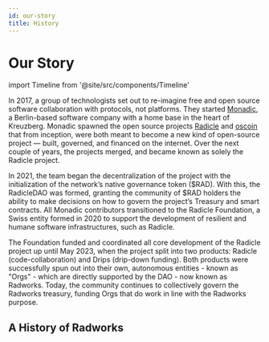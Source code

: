 ```yaml
---
id: our-story
title: History
---
```


# Our Story
import Timeline from '@site/src/components/Timeline'

In 2017, a group of technologists set out to re-imagine free and open source software collaboration with protocols, not platforms. They started [Monadic](https://web.archive.org/web/20210316075436/http://monadic.xyz/), a Berlin-based software company with a home base in the heart of Kreuzberg. Monadic spawned the open source projects [Radicle](https://web.archive.org/web/20191220202701/http://www.radicle.xyz/) and [oscoin](http://oscoin.io/) that from inception, were both meant to become a new kind of open-source project — built, governed, and financed on the internet. Over the next couple of years, the projects merged, and became known as solely the Radicle project.

In 2021, the team began the decentralization of the project with the initialization of the network’s native governance token ($RAD). With this, the RadicleDAO was formed, granting the community of $RAD holders the ability to make decisions on how to govern the project’s Treasury and smart contracts. All Monadic contributors transitioned to the Radicle Foundation, a Swiss entity formed in 2020 to support the development of resilient and humane software infrastructures, such as Radicle. 

The Foundation funded and coordinated all core development of the Radicle project up until May 2023, when the project split into two products: Radicle (code-collaboration) and Drips (drip-down funding). Both products were successfully spun out into their own, autonomous entities - known as "Orgs" - which are directly supported by the DAO - now known as Radworks. Today, the community continues to collectively govern the Radworks treasury, funding Orgs that do work in line with the Radworks purpose.

## A History of Radworks

<Timeline
  date="September, 2017"
  title="The [oscoin manifesto](https://web.archive.org/web/20170912030149/http://oscoin.io/) goes live"
  desc="The initial mission & vision of the project are released out in the wild."
/>

<Timeline
  date="December, 2017"
  title="[Monadic GmbH](https://web.archive.org/web/20190719193029/https://monadic.xyz/) is born"
  desc="The Berlin-based, venture-backed entity that supported the early stages of the project."
/>

<Timeline
  date="February, 2019"
  title="Radicle (code collab) [launches in alpha](https://web.archive.org/web/20190314142514/http://www.radicle.xyz/)"
  desc="The initial version of the code collaboration platform that was built on IPFS."
/>

<Timeline
  date="March, 2019"
  title="[Oscoin whitepaper](https://github.com/oscoin/whitepaper) is released"
  desc="The whitepaper formally defined the oscoin protocol and network."
/>

<Timeline
  date="June, 2020"
  title="Radicle Foundation is established"
  desc="A Swiss Foundation that acts as Radworks’ trusted real-world entity that stewards the progressively decentralization of the project."
/>

<Timeline
  date="August, 2020"
  title="Oscoin merges under the Radicle brand"
  desc="The project combines a dual-market vision - decentralized code collab & funding for open source - under one roof."
/>

<Timeline
  date="December, 2020"
  title="[Radicle Upstream](https://twitter.com/radicle/status/1333403629961797635?s=20) is released in beta"
  desc="A desktop application built on Radicle."
/>

<Timeline
  date="February, 2021"
  title="[$RAD launches](https://radicle.mirror.xyz/CgcHpSXUlPvwMVaUVVaJ7r8bIJI2BOKOytaI9-nO9oY)"
  desc="With this, the RadicleDAO is established and [v1 of the Radicle Governance Process](https://radicle.community/t/archive-radicle-governance-process/526/6) is released."
/>

<Timeline
  date="July, 2021"
  title="Contributors transition to the Radicle Foundation, Monadic is dissolved"
  desc="Core contributors who were engaged via Monadic began working with the Radicle Foundation."
/>

<Timeline
  date="January, 2022"
  title="The [Drips Project](https://www.drips.network/) is born"
  desc="A decentralized, token streaming tool-kit that allows anyone to generate ongoing support using subscriptions and NFT memberships."
/>

<Timeline
  date="February, 2022"
  title="Radicle launches [a web client](https://twitter.com/radicle/status/1497209699959250948)"
  desc="The Radicle network moves to the web, with a CLI and complementing web interface."
/>

<Timeline
  date="April, 2022"
  title="The project begins its [“transition to the DAO”](https://community.radworks.org/t/the-next-phase-of-the-radicledao/2776)"
  desc="A coordinated effort defined by four workstreams to transition funding & coordination of core development from the Radicle Foundation to the community."
/>

<Timeline
  date="July, 2022"
  title="Radicle Upstream is [deprecated](https://community.radworks.org/t/upstream-july-2022-community-update/2962), Radicle team starts building new [Heartwood protocol](https://github.com/radicle-dev/heartwood)"
  desc="Upstream is sunset to shift focus to the web client. The Radicle team starts re-architecting the third iteration of the Radicle Protocol: Heartwood."
/>

<Timeline
  date="September, 2022"
  title="[Radicle Foundation becomes fully DAO-funded](https://community.radworks.org/t/11-phase-0-transition-to-the-dao/3026)"
  desc="The Foundation — which was funding & coordinating core development work of the Radicle project independently from the DAO — comes under the purview of DAO governance. This completes the first phase of the [project’s “transition to the DAO”](https://community.radwoorks.org/t/the-next-phase-of-the-radicledao/2776)."
/>

<Timeline
  date="April, 2023"
  title="Heartwood launches"
  desc="The [Heartwood protocol](https://app.radicle.xyz/seeds/seed.radicle.xyz/rad:z3gqcJUoA1n9HaHKufZs5FCSGazv5) [launches in April 2023](https://twitter.com/radicle/status/1648336183468933122?s=20) and addresses usability and performance concerns we faced during the previous iterations of the protocol, while doubling down on Radicle's secure and resilient primitives."
/>

<Timeline
  date="May, 2023"
  title="All core work is transitioned to the DAO, [sunsetting of DAO transition work](https://community.radworks.org/t/wrapping-up-the-org-design-wg/3320/3)"
  desc="[Radicle](https://www.tally.xyz/gov/radworks/proposal/14) and [Drips](https://www.tally.xyz/gov/radworks/proposal/15) and [Grants](https://snapshot.org/#/gov.radworks.eth/proposal/0x80a1f92f95f348d60eeac16272bae940ca1b90478f70a72cf34263f5cf48c2bb) became independent, DAO-funded Orgs within the DAO and the [Org Design Working Group](https://community.radworks.org/t/open-call-core-development-org-design-working-group/3042/3), which led the charge of DAO transition design & research, was sunset."
/>

<Timeline
  date="July, 2023"
  title="RadicleDAO becomes [Radworks](https://radworks.mirror.xyz/PHFoG1xR98l2eZhkgr4281AaxbXnHD2iVGhip6zbmSw)"
  desc="The DAO identity shifts to be more inclusive for all technology being supported by this community-governed network."
/>

<Timeline
  date="July, 2023"
  title="[Drips V2 launches](https://x.com/dripsnetwork/status/1684190676332822530?s=20)"
  desc="Introduces Drips lists, an oracle-based identity solution, and a new app."
/>

<Timeline
  date="August, 2023"
  title="Radicle Foundation becomes [Better Internet Foundation](https://betterinternet.foundation/)"
  desc="Since the core work was transitioned to Radicle and Drips Orgs, a new Foundation name was chosen, which better reflects its wider-purpose and the fact that it no longer develops nor directly supports Radicle."
/>

<Timeline
  date="September, 2023"
  title="[Radworks funds its critical dependancies via Drips](https://radworks.mirror.xyz/qopF06RBjKSEhi7HKQgYiyGGfidDAadES4bPXc8xTpE)"
  desc="Radworks becomes the first project to utilize Drips to support open source builders at scale - streaming $1 million to 30 critical software dependencies."
/>

<Timeline
  date="March, 2024"
  title="[Radicle 1.0](https://radicle.xyz/) launches"
  desc="Introduces patches, issues, identities and a stabilized Heartwood protocol."
/>
